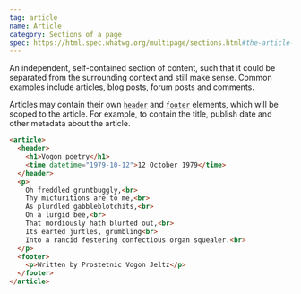 ```yaml
---
tag: article
name: Article
category: Sections of a page
spec: https://html.spec.whatwg.org/multipage/sections.html#the-article-element
---
```


An independent, self-contained section of content, such that it could be separated from the surrounding context and still make sense. Common examples include articles, blog posts, forum posts and comments.

Articles may contain their own [`header`](#header) and [`footer`](#footer) elements, which will be scoped to the article. For example, to contain the title, publish date and other metadata about the article.

<!-- prettier-ignore-start -->
```html
<article>
  <header>
    <h1>Vogon poetry</h1>
    <time datetime="1979-10-12">12 October 1979</time>
  </header>
  <p>
    Oh freddled gruntbuggly,<br>
    Thy micturitions are to me,<br>
    As plurdled gabbleblotchits,<br>
    On a lurgid bee,<br>
    That mordiously hath blurted out,<br>
    Its earted jurtles, grumbling<br>
    Into a rancid festering confectious organ squealer.<br>
  </p>
  <footer>
    <p>Written by Prostetnic Vogon Jeltz</p>
  </footer>
</article>
```
<!-- prettier-ignore-end -->
